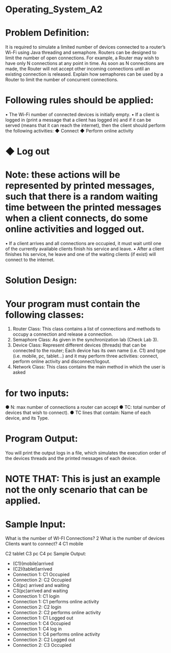 # Operating_System_A2
# Problem Definition:

It is required to simulate a limited number of devices connected to a router’s Wi-Fi
using Java threading and semaphore. Routers can be designed to limit the number of
open connections. For example, a Router may wish to have only N connections at any
point in time. As soon as N connections are made, the Router will not accept other
incoming connections until an existing connection is released. Explain how
semaphores can be used by a Router to limit the number of concurrent connections.

# Following rules should be applied:

 • The Wi-Fi number of connected devices is initially empty.
 • If a client is logged in (print a message that a client has logged in) and if it can
 be served (means that it can reach the internet), then the client should
 perform the following activities:
 ◆ Connect
 ◆ Perform online activity
# ◆ Log out
# Note: these actions will be represented by printed messages, such that there is a random waiting time between the printed messages when a client connects, do some online activities and logged out.
 • If a client arrives and all connections are occupied, it must wait until one of
 the currently available clients finish his service and leave.
 • After a client finishes his service, he leave and one of the waiting clients (if
 exist) will connect to the internet.
# Solution Design:
# Your program must contain the following classes:
 1. Router Class: This class contains a list of connections and methods to occupy a
 connection and release a connection.
 2. Semaphore Class: As given in the synchronization lab (Check Lab 3).
 3. Device Class: Represent different devices (threads) that can be connected to the
 router;
 Each device has its own name (i.e. C1) and type (i.e. mobile, pc, tablet...) and it may
 perform three activities: connect, perform online activity and disconnect/logout.
 4. Network Class: This class contains the main method in which the user is asked
# for two inputs:
 ● N: max number of connections a router can accept
 ● TC: total number of devices that wish to connect).
 ● TC lines that contain: Name of each device, and its Type.
# Program Output:
 You will print the output logs in a file, which simulates the execution order of the
 devices threads and the printed messages of each device.
# NOTE THAT: This is just an example not the only scenario that can be applied.
# Sample Input:
What is the number of WI-FI Connections?
2
What is the number of devices Clients want to connect?
4
C1 mobile

C2 tablet
C3 pc
C4 pc
Sample Output:
- (C1)(mobile)arrived
- (C2)(tablet)arrived
- Connection 1: C1 Occupied
- Connection 2: C2 Occupied
- C4(pc) arrived and waiting
- C3(pc)arrived and waiting
- Connection 1: C1 login
- Connection 1: C1 performs online activity
- Connection 2: C2 login
- Connection 2: C2 performs online activity
- Connection 1: C1 Logged out
- Connection 1: C4 Occupied
- Connection 1: C4 log in
- Connection 1: C4 performs online activity
- Connection 2: C2 Logged out
- Connection 2: C3 Occupied
